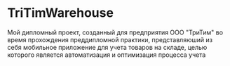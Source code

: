# TriTimWarehouse
Мой дипломный проект, созданный для предприятия ООО "ТриТим" во время прохождения преддипломной практики,
представляюший из себя мобильное приложение для учета товаров на складе,
целью которого является автоматизация и оптимизация процесса учета
